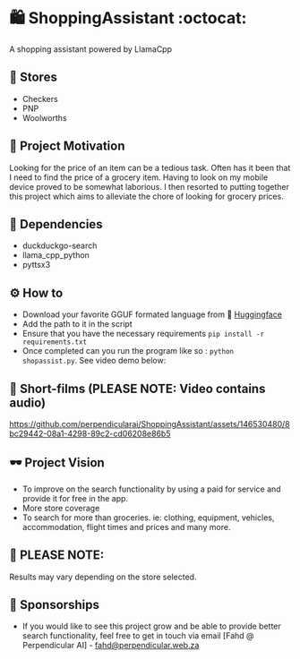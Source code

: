 # 🛍️ ShoppingAssistant :octocat:
A shopping assistant powered by LlamaCpp

## 🏪 Stores
- Checkers
- PNP
- Woolworths

## 🧃 Project Motivation

Looking for the price of an item can be a tedious task. Often has it been that I need to find the price of a grocery item. 
Having to look on my mobile device proved to be somewhat laborious. I then resorted to putting together this project which aims to alleviate the chore of looking for grocery prices.

## 🔧 Dependencies
- duckduckgo-search
- llama_cpp_python
- pyttsx3

## ⚙️ How to
- Download your favorite GGUF formated language from 🤗 [Huggingface](https://huggingface.co/models?pipeline_tag=text-generation&sort=trending&search=gguf)
- Add the path to it in the script
- Ensure that you have the necessary requirements `pip install -r requirements.txt`
- Once completed can you run the program like so : `python shopassist.py`. See video demo below:

## 🎥 Short-films (PLEASE NOTE: Video contains audio)

https://github.com/perpendicularai/ShoppingAssistant/assets/146530480/8bc29442-08a1-4298-89c2-cd06208e86b5

## 🕶️ Project Vision
- To improve on the search functionality by using a paid for service and provide it for free in the app.
- More store coverage
- To search for more than groceries. ie: clothing, equipment, vehicles, accommodation, flight times and prices and many more.

## 🧯 PLEASE NOTE:
Results may vary depending on the store selected.

## 💝 Sponsorships
- If you would like to see this project grow and be able to provide better search functionality, feel free to get in touch via email [Fahd @ Perpendicular AI] - fahd@perpendicular.web.za
